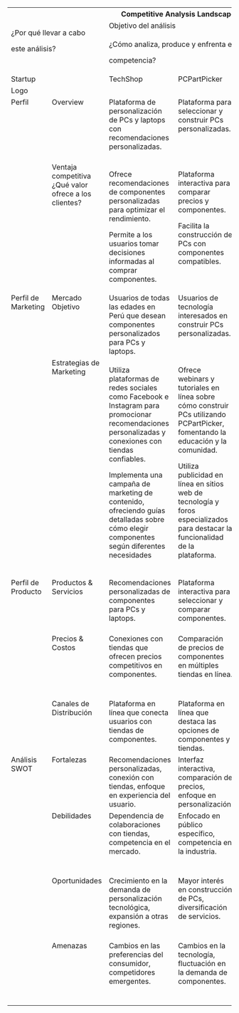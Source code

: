 <table><tr><th colspan="6" valign="top">Competitive Analysis Landscape</th></tr>
<tr><td colspan="2" rowspan="2" valign="top"><p>¿Por qué llevar a cabo</p><p>este análisis?</p></td><td colspan="4" valign="top">Objetivo del análisis</td></tr>
<tr><td colspan="4" valign="top"><p>¿Cómo analiza, produce y enfrenta el mercado mi</p><p>competencia?</p></td></tr>
<tr><td colspan="2" valign="top">Startup</td><td valign="top">TechShop</td><td valign="top">PCPartPicker</td><td valign="top">Newegg</td><td valign="top">Amazon</td></tr>
<tr><td colspan="2" valign="top">Logo</td><td valign="top"> </td><td valign="top"> </td><td valign="top"> </td><td valign="top"> </td></tr>
<tr><td rowspan="2" valign="top">Perfil</td><td valign="top">Overview</td><td valign="top">Plataforma de personalización de PCs y laptops con recomendaciones personalizadas.</td><td valign="top">Plataforma para seleccionar y construir PCs personalizadas.</td><td valign="top">Minorista en línea de productos electrónicos, hardware y accesorios.</td><td valign="top">Mayor plataforma de comercio electrónico con una amplia gama de productos.</td></tr>
<tr><td valign="top">Ventaja competitiva ¿Qué valor ofrece a los clientes?</td><td valign="top"><p>Ofrece recomendaciones de componentes personalizadas para optimizar el rendimiento.</p><p>Permite a los usuarios tomar decisiones informadas al comprar componentes.</p></td><td valign="top"><p>Plataforma interactiva para comparar precios y componentes.</p><p>Facilita la construcción de PCs con componentes compatibles.</p></td><td valign="top"><p>Variedad de productos electrónicos y acceso a reseñas.</p><p>Ofrece una amplia gama de productos tecnológicos en un solo lugar.</p></td><td valign="top"><p>Amplia selección de productos con entrega rápida y comodidad.</p><p>Proporciona conveniencia y opciones para diferentes necesidades.</p></td></tr>
<tr><td rowspan="2" valign="top">Perfil de Marketing</td><td valign="top">Mercado Objetivo</td><td valign="top">Usuarios de todas las edades en Perú que desean componentes personalizados para PCs y laptops.</td><td valign="top">Usuarios de tecnología interesados en construir PCs personalizadas.</td><td valign="top">Consumidores en busca de productos tecnológicos y electrónicos.</td><td valign="top">Diversos consumidores que buscan productos electrónicos y más allá.</td></tr>
<tr><td valign="top">Estrategias de Marketing</td><td valign="top"><p>Utiliza plataformas de redes sociales como Facebook e Instagram para promocionar recomendaciones personalizadas y conexiones con tiendas confiables.</p><p>Implementa una campaña de marketing de contenido, ofreciendo guías detalladas sobre cómo elegir componentes según diferentes necesidades</p><p></p></td><td valign="top"><p>Ofrece webinars y tutoriales en línea sobre cómo construir PCs utilizando PCPartPicker, fomentando la educación y la comunidad.</p><p>Utiliza publicidad en línea en sitios web de tecnología y foros especializados para destacar la funcionalidad de la plataforma.</p><p></p></td><td valign="top"><p>Realiza campañas de marketing por correo electrónico para informar a los clientes sobre ofertas especiales, lanzamientos de productos y ventas exclusivas.</p><p>Destaca la garantía de calidad y reseñas de productos para construir confianza entre los compradores.</p><p></p></td><td valign="top"><p>Implementa un enfoque de marketing global con anuncios en línea y sociales para llegar a un público diverso.</p><p>Colabora con marcas tecnológicas líderes para destacar sus productos en la plataforma y atraer a los consumidores.</p><p></p></td></tr>
<tr><td rowspan="3" valign="top">Perfil de Producto</td><td valign="top">Productos & Servicios</td><td valign="top">Recomendaciones personalizadas de componentes para PCs y laptops.</td><td valign="top">Plataforma interactiva para seleccionar y comparar componentes.</td><td valign="top">Amplia gama de productos electrónicos, hardware y accesorios.</td><td valign="top">Diversa selección de productos electrónicos y de otras categorías.</td></tr>
<tr><td valign="top">Precios & Costos</td><td valign="top">Conexiones con tiendas que ofrecen precios competitivos en componentes.</td><td valign="top">Comparación de precios de componentes en múltiples tiendas en línea.</td><td valign="top">Precios variados en función de la calidad y la marca.</td><td valign="top">Amplia gama de precios y opciones, desde económicas hasta premium.</td></tr>
<tr><td valign="top">Canales de Distribución</td><td valign="top">Plataforma en línea que conecta usuarios con tiendas de componentes.</td><td valign="top">Plataforma en línea que destaca las opciones de componentes y tiendas.</td><td valign="top">Plataforma en línea con opciones de envío a domicilio.</td><td valign="top">Amplia red de distribución con opciones de envío y entrega.</td></tr>
<tr><td rowspan="4" valign="top">Análisis SWOT</td><td valign="top">Fortalezas</td><td valign="top">Recomendaciones personalizadas, conexión con tiendas, enfoque en experiencia del usuario.</td><td valign="top">Interfaz interactiva, comparación de precios, enfoque en personalización.</td><td valign="top">Variedad de productos, opciones de envío, reseñas de usuarios.</td><td valign="top">Amplia gama de productos, conveniencia, programas de membresía.</td></tr>
<tr><td valign="top">Debilidades</td><td valign="top">Dependencia de colaboraciones con tiendas, competencia en el mercado.</td><td valign="top">Enfocado en público específico, competencia en la industria.</td><td valign="top">Posibles variaciones en calidad, competencia con otros minoristas en línea.</td><td valign="top">Posible saturación de opciones, competencia en varias categorías.</td></tr>
<tr><td valign="top">Oportunidades</td><td valign="top">Crecimiento en la demanda de personalización tecnológica, expansión a otras regiones.</td><td valign="top">Mayor interés en construcción de PCs, diversificación de servicios.</td><td valign="top">Mayor demanda de productos electrónicos, mejora de la experiencia del usuario.</td><td valign="top">Continuo crecimiento del comercio electrónico, expansión global.</td></tr>
<tr><td valign="top">Amenazas</td><td valign="top">Cambios en las preferencias del consumidor, competidores emergentes.</td><td valign="top">Cambios en la tecnología, fluctuación en la demanda de componentes.</td><td valign="top">Competencia con otras tiendas en línea, fluctuaciones en la economía.</td><td valign="top">Competencia intensa, regulaciones cambiantes en el comercio electrónico.</td></tr>
</table>

